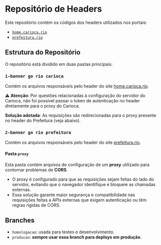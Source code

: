 
# Repositório de Headers

Este repositório contém os códigos dos headers utilizados nos portais:

- [`home.carioca.rio`](https://home.carioca.rio/)
- [`prefeitura.rio`](https://prefeitura.rio/)

## Estrutura do Repositório

O repositório está dividido em duas pastas principais:

### `1-banner go rio carioca`

Contém os arquivos responsáveis pelo header do site [home.carioca.rio](https://home.carioca.rio/).

⚠️ **Atenção**: Por questões relacionadas à configuração do servidor do Carioca, não foi possível passar o token de autenticação no header diretamente para o proxy do Carioca.

**Solução adotada**: As requisições são redirecionadas para o proxy presente no header do Prefeitura (veja abaixo).

### `2-banner go rio prefeitura`

Contém os arquivos responsáveis pelo header do site [prefeitura.rio](https://prefeitura.rio/).

#### Pasta `proxy`

Esta pasta contém arquivos de configuração de um **proxy** utilizado para contornar problemas de **CORS**.

- O proxy é configurado para que as requisições sejam feitas do lado do servidor, evitando que o navegador identifique e bloqueie as chamadas externas.
- Essa solução garante maior segurança e compatibilidade nas requisições feitas a APIs externas que exigem autenticação ou têm regras rígidas de CORS.

## Branches

- `homologacao`: usada para testes e desenvolvimento.
- `producao`: **sempre usar essa branch para deploys em produção**.
